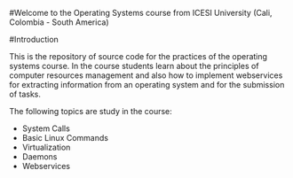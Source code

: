 #Welcome to the Operating Systems course from ICESI University (Cali, Colombia - South America)

#Introduction

This is the repository of source code for the practices of the operating systems course. In the course students learn about the principles of computer resources management and also how to implement webservices for extracting information from an operating system and for the submission of tasks.

The following topics are study in the course:
* System Calls
* Basic Linux Commands
* Virtualization
* Daemons
* Webservices
